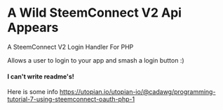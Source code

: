 # A Wild SteemConnect V2 Api Appears
A SteemConnect V2 Login Handler For PHP

Allows a user to login to your app and smash a login button :)

#### I can't write readme's!

Here is some info https://utopian.io/utopian-io/@cadawg/programming-tutorial-7-using-steemconnect-oauth-php-1
